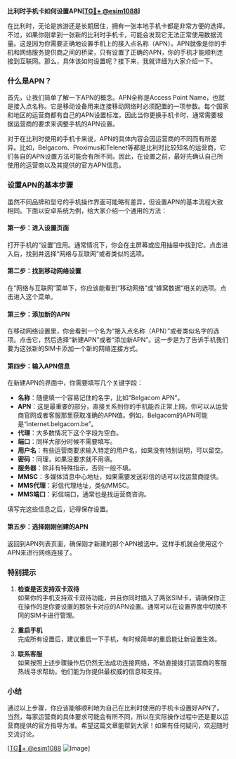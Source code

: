 **比利时手机卡如何设置APN[[TG💪+ @esim1088](https://t.me/s/esim1088)]**

在比利时，无论是旅游还是长期居住，拥有一张本地手机卡都是非常方便的选择。不过，如果你刚拿到一张新的比利时手机卡，可能会发现它无法正常使用数据流量。这是因为你需要正确地设置手机上的接入点名称（APN）。APN就像是你的手机和网络服务提供商之间的桥梁，只有设置了正确的APN，你的手机才能顺利连接到互联网。那么，具体该如何设置呢？接下来，我就详细为大家介绍一下。

### 什么是APN？

首先，让我们简单了解一下APN的概念。APN全称是Access Point Name，也就是接入点名称。它是移动设备用来连接移动网络时必须配置的一项参数。每个国家和地区的运营商都有自己的APN设置标准，因此当你更换手机卡时，通常需要根据运营商的要求来调整手机的APN设置。

对于在比利时使用的手机卡来说，APN的具体内容会因运营商的不同而有所差异。比如，Belgacom、Proximus和Telenet等都是比利时比较知名的运营商，它们各自的APN设置方法可能会有所不同。因此，在设置之前，最好先确认自己所使用的运营商以及其提供的官方APN信息。

### 设置APN的基本步骤

虽然不同品牌和型号的手机操作界面可能略有差异，但设置APN的基本流程大致相同。下面以安卓系统为例，给大家介绍一个通用的方法：

#### 第一步：进入设置页面
打开手机的“设置”应用。通常情况下，你会在主屏幕或应用抽屉中找到它。点击进入后，找到并选择“网络与互联网”或者类似的选项。

#### 第二步：找到移动网络设置
在“网络与互联网”菜单下，你应该能看到“移动网络”或“蜂窝数据”相关的选项。点击进入这个菜单。

#### 第三步：添加新的APN
在移动网络设置里，你会看到一个名为“接入点名称（APN）”或者类似名字的选项。点击它，然后选择“新建APN”或者“添加新APN”。这一步是为了告诉手机我们要为这张新的SIM卡添加一个新的网络连接方式。

#### 第四步：输入APN信息
在新建APN的界面中，你需要填写几个关键字段：
- **名称**：随便填一个容易记住的名字，比如“Belgacom APN”。
- **APN**：这是最重要的部分，直接关系到你的手机能否正常上网。你可以从运营商官网或者客服那里获取准确的APN值。例如，Belgacom的APN可能是“internet.belgacom.be”。
- **代理**：大多数情况下这个字段为空白。
- **端口**：同样大部分时候不需要填写。
- **用户名**：有些运营商要求输入特定的用户名，如果没有特别说明，可以留空。
- **密码**：同理，如果没要求就不用填。
- **服务器**：除非有特殊指示，否则一般不填。
- **MMSC**：多媒体消息中心地址，如果需要发送彩信的话可以找运营商提供。
- **MMS代理**：彩信代理地址，类似MMSC。
- **MMS端口**：彩信端口，通常也是找运营商咨询。

填写完这些信息之后，记得保存设置。

#### 第五步：选择刚刚创建的APN
返回到APN列表页面，确保刚才新建的那个APN被选中。这样手机就会使用这个APN来进行网络连接了。

### 特别提示

1. **检查是否支持双卡双待**  
   如果你的手机支持双卡双待功能，并且你同时插入了两张SIM卡，请确保你正在操作的是你要设置的那张卡对应的APN设置。通常可以在设置界面中切换不同的SIM卡进行管理。

2. **重启手机**  
   完成所有设置后，建议重启一下手机，有时候简单的重启能让新设置生效。

3. **联系客服**  
   如果按照上述步骤操作后仍然无法成功连接网络，不妨直接拨打运营商的客服热线寻求帮助。他们能为你提供最权威的信息和支持。

### 小结

通过以上步骤，你应该能够顺利地为自己在比利时使用的手机卡设置好APN了。当然，每家运营商的具体要求可能会有所不同，所以在实际操作过程中还是要以运营商提供的官方指导为准。希望这篇文章能帮到大家！如果有任何疑问，欢迎随时交流讨论。

[[TG💪+ @esim1088](https://t.me/s/esim1088) ![Image](https://i.postimg.cc/4NQfJmqS/Snipaste-2025-05-13-00-14-12.png)]
